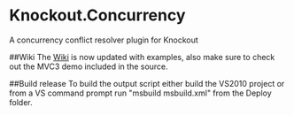 Knockout.Concurrency
====================

A concurrency conflict resolver plugin for Knockout

##Wiki
The [Wiki](https://github.com/AndersMalmgren/Knockout.Concurrency/wiki) is now updated with examples, also make sure to check out the MVC3 demo included in the source.

##Build release
To build the output script either build the VS2010 project or from a VS command prompt run "msbuild msbuild.xml" from the Deploy folder.